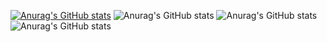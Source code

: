 [![Anurag's GitHub stats](https://github-readme-stats.vercel.app/api?username=zeroicey)](https://github.com/anuraghazra/github-readme-stats)
![Anurag's GitHub stats](https://github-readme-stats.vercel.app/api?username=zeroicey&hide=contribs,prs)
![Anurag's GitHub stats](https://github-readme-stats.vercel.app/api?username=zeroicey&show=reviews,discussions_started,discussions_answered,prs_merged,prs_merged_percentage)
![Anurag's GitHub stats](https://github-readme-stats.vercel.app/api?username=zeroicey&show_icons=true)
